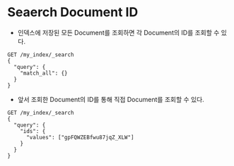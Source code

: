 # Seaerch Document ID

- 인덱스에 저장된 모든 Document를 조회하면 각 Document의 ID를 조회할 수 있다.
```
GET /my_index/_search
{
  "query": {
    "match_all": {}
  }
}
```

- 앞서 조회한 Document의 ID를 통해 직접 Document를 조회할 수 있다.
```
GET /my_index/_search
{
  "query": {
    "ids": {
      "values": ["gpFQWZEBfwu87jqZ_XLW"]
    }
  }
}
```